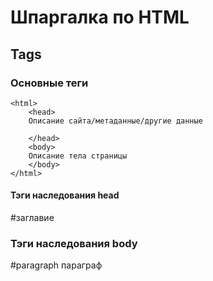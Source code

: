 # Шпаргалка по HTML
## Tags
### Основные теги
```
<html> 
    <head>
    Описание сайта/метаданные/другие данные 
     
    </head>
    <body>
    Описание тела страницы
    </body>
</html>
```
#### Тэги наследования head
<title>название сайта</title> #заглавие

### Тэги наследования body
<p> </p> #paragraph параграф


